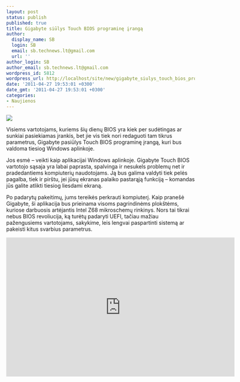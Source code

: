 ```yaml
---
layout: post
status: publish
published: true
title: Gigabyte siūlys Touch BIOS programinę įrangą
author:
  display_name: SB
  login: SB
  email: sb.technews.lt@gmail.com
  url: ''
author_login: SB
author_email: sb.technews.lt@gmail.com
wordpress_id: 5812
wordpress_url: http://localhost/site/new/gigabyte_siulys_touch_bios_programine_iranga/
date: '2011-04-27 19:53:01 +0300'
date_gmt: '2011-04-27 19:53:01 +0300'
categories:
- Naujienos
---
```

<div class="imgright"><img src="http://technews.lt/upload/touch_bios_1.jpg"  /></div>
<p>Visiems vartotojams, kuriems šių dienų BIOS yra kiek per sudėtingas ar sunkiai pasiekiamas įrankis, bet jie vis tiek nori redaguoti tam tikrus parametrus, Gigabyte pasiūlys Touch BIOS programinę įrangą, kuri bus valdoma tiesiog Windows aplinkoje.</p>
<p>Jos esmė – veikti kaip aplikacijai Windows aplinkoje. Gigabyte Touch BIOS vartotojo sąsaja yra labai paprasta, spalvinga ir nesukels problemų net ir pradedantiems kompiuterių naudotojams. Ją bus galima valdyti tiek pelės pagalba, tiek ir pirštu, jei jūsų ekranas palaiko pastarąją funkciją – komandas jūs galite atlikti tiesiog liesdami ekraną.</p>
<p>Po padarytų pakeitimų, jums tereikės perkrauti kompiuterį. Kaip pranešė Gigabyte, ši aplikacija bus prieinama visoms pagrindinėms plokštėms, kuriose darbuosis artėjantis Intel Z68 mikroschemų rinkinys. Nors tai tikrai nebus BIOS revoliucija, ką turėtų padaryti UEFI, tačiau mažiau pažengusiems vartotojams, sakykime, leis lengvai paspartinti sistemą ar pakeisti kitus svarbius parametrus.</p>
<p><iframe title="YouTube video player" width="610" height="371" src="http://www.youtube.com/embed/2ozr7XDJ6IA" frameborder="0" allowfullscreen></iframe><br /></p>
